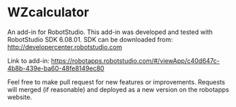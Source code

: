 # WZcalculator
An add-in for RobotStudio. This add-in was developed and tested with RobotStudio SDK 6.08.01. SDK can be downloaded from: http://developercenter.robotstudio.com

Link to add-in: 
https://robotapps.robotstudio.com/#/viewApp/c40d647c-4b8b-439e-ba60-48fe8149ec80

Feel free to make pull request for new features or improvements. Requests will merged (if reasonable) and deployed as a new version on the robotapps website.
